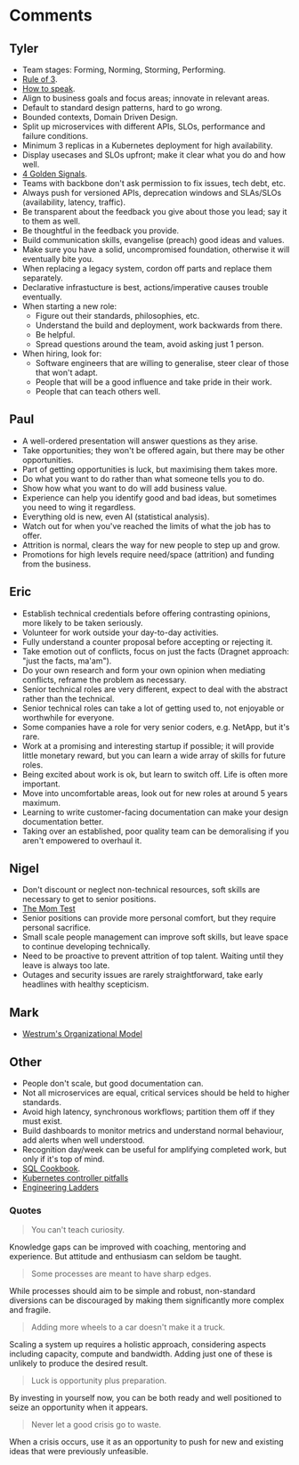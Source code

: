 # Comments

## Tyler

- Team stages: Forming, Norming, Storming, Performing.
- [Rule of 3](https://www.artofmanliness.com/career-wealth/career/work-deliberately-instead-reactively-rule-3/).
- [How to speak](https://www.youtube.com/watch?v=Unzc731iCUY).
- Align to business goals and focus areas; innovate in relevant areas.
- Default to standard design patterns, hard to go wrong.
- Bounded contexts, Domain Driven Design.
- Split up microservices with different APIs, SLOs, performance and failure conditions.
- Minimum 3 replicas in a Kubernetes deployment for high availability.
- Display usecases and SLOs upfront; make it clear what you do and how well.
- [4 Golden Signals](https://sre.google/sre-book/monitoring-distributed-systems/).
- Teams with backbone don't ask permission to fix issues, tech debt, etc.
- Always push for versioned APIs, deprecation windows and SLAs/SLOs (availability, latency, traffic).
- Be transparent about the feedback you give about those you lead; say it to them as well.
- Be thoughtful in the feedback you provide.
- Build communication skills, evangelise (preach) good ideas and values.
- Make sure you have a solid, uncompromised foundation, otherwise it will eventually bite you.
- When replacing a legacy system, cordon off parts and replace them separately.
- Declarative infrastucture is best, actions/imperative causes trouble eventually.
- When starting a new role:
  - Figure out their standards, philosophies, etc.
  - Understand the build and deployment, work backwards from there.
  - Be helpful.
  - Spread questions around the team, avoid asking just 1 person.
- When hiring, look for:
  - Software engineers that are willing to generalise, steer clear of those that won't adapt.
  - People that will be a good influence and take pride in their work.
  - People that can teach others well.

## Paul

- A well-ordered presentation will answer questions as they arise.
- Take opportunities; they won't be offered again, but there may be other opportunities.
- Part of getting opportunities is luck, but maximising them takes more.
- Do what you want to do rather than what someone tells you to do.
- Show how what you want to do will add business value.
- Experience can help you identify good and bad ideas, but sometimes you need to wing it regardless.
- Everything old is new, even AI (statistical analysis).
- Watch out for when you've reached the limits of what the job has to offer.
- Attrition is normal, clears the way for new people to step up and grow.
- Promotions for high levels require need/space (attrition) and funding from the business.

## Eric

- Establish technical credentials before offering contrasting opinions, more likely to be taken seriously.
- Volunteer for work outside your day-to-day activities.
- Fully understand a counter proposal before accepting or rejecting it.
- Take emotion out of conflicts, focus on just the facts (Dragnet approach: "just the facts, ma'am").
- Do your own research and form your own opinion when mediating conflicts, reframe the problem as necessary.
- Senior technical roles are very different, expect to deal with the abstract rather than the technical.
- Senior technical roles can take a lot of getting used to, not enjoyable or worthwhile for everyone.
- Some companies have a role for very senior coders, e.g. NetApp, but it's rare.
- Work at a promising and interesting startup if possible; it will provide little monetary reward, but you can learn a wide array of skills for future roles.
- Being excited about work is ok, but learn to switch off. Life is often more important.
- Move into uncomfortable areas, look out for new roles at around 5 years maximum.
- Learning to write customer-facing documentation can make your design documentation better.
- Taking over an established, poor quality team can be demoralising if you aren't empowered to overhaul it.

## Nigel

- Don't discount or neglect non-technical resources, soft skills are necessary to get to senior positions.
- [The Mom Test](https://www.momtestbook.com/)
- Senior positions can provide more personal comfort, but they require personal sacrifice.
- Small scale people management can improve soft skills, but leave space to continue developing technically.
- Need to be proactive to prevent attrition of top talent. Waiting until they leave is always too late.
- Outages and security issues are rarely straightforward, take early headlines with healthy scepticism.

## Mark

- [Westrum's Organizational Model](https://itrevolution.com/articles/westrums-organizational-model-in-tech-orgs/)

## Other

- People don't scale, but good documentation can.
- Not all microservices are equal, critical services should be held to higher standards.
- Avoid high latency, synchronous workflows; partition them off if they must exist.
- Build dashboards to monitor metrics and understand normal behaviour, add alerts when well understood.
- Recognition day/week can be useful for amplifying completed work, but only if it's top of mind.
- [SQL Cookbook](https://sqlfordevs.com/ebooks/next-level).
- [Kubernetes controller pitfalls](https://ahmet.im/blog/controller-pitfalls/)
- [Engineering Ladders](https://github.com/jorgef/engineeringladders)

### Quotes

> You can't teach curiosity.

Knowledge gaps can be improved with coaching, mentoring and experience. But attitude and enthusiasm can seldom be taught.

> Some processes are meant to have sharp edges.

While processes should aim to be simple and robust, non-standard diversions can be discouraged by making them significantly more complex and fragile.

> Adding more wheels to a car doesn't make it a truck.

Scaling a system up requires a holistic approach, considering aspects including capacity, compute and bandwidth. Adding just one of these is unlikely to produce the desired result.

> Luck is opportunity plus preparation.

By investing in yourself now, you can be both ready and well positioned to seize an opportunity when it appears.

> Never let a good crisis go to waste.

When a crisis occurs, use it as an opportunity to push for new and existing ideas that were previously unfeasible.
